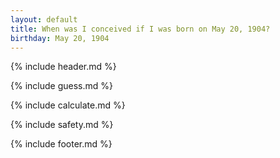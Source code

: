 ```yaml
---
layout: default
title: When was I conceived if I was born on May 20, 1904?
birthday: May 20, 1904
---
```


{% include header.md %}

{% include guess.md %}

{% include calculate.md %}

{% include safety.md %}

{% include footer.md %}



